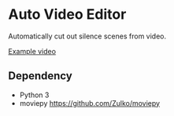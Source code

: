 # Auto Video Editor

Automatically cut out silence scenes from video.

[Example video](https://youtu.be/tg_n1ieR7Og)

## Dependency

- Python 3
- moviepy https://github.com/Zulko/moviepy
